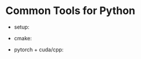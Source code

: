 # Common Tools for Python

* setup: [](https://zhuanlan.zhihu.com/p/460233022)

* cmake: [](https://wokron.github.io/posts/practical-cmake-tutorial/)

* pytorch + cuda/cpp: [](https://pytorch.org/tutorials/advanced/cpp_extension.html)